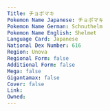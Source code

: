 ```yaml
---
﻿Title: チョボマキ
Pokemon Name Japanese: チョボマキ
Pokemon Name German: Schnuthelm
Pokemon Name English: Shelmet
Language Card: Japanese
National Dex Number: 616
Region: Unova
Regional Form: false
Additional Form: false
Mega: false
Gigantamax: false
Cover: false
Link: 
Owned: 
---
```

